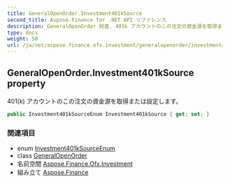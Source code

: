 ```yaml
---
title: GeneralOpenOrder.Investment401kSource
second_title: Aspose.Finance for .NET API リファレンス
description: GeneralOpenOrder 財産. 401k アカウントのこの注文の資金源を取得または設定します
type: docs
weight: 50
url: /ja/net/aspose.finance.ofx.investment/generalopenorder/investment401ksource/
---
```

## GeneralOpenOrder.Investment401kSource property

401(k) アカウントのこの注文の資金源を取得または設定します。

```csharp
public Investment401kSourceEnum Investment401kSource { get; set; }
```

### 関連項目

* enum [Investment401kSourceEnum](../../../aspose.finance.ofx/investment401ksourceenum/)
* class [GeneralOpenOrder](../)
* 名前空間 [Aspose.Finance.Ofx.Investment](../../generalopenorder/)
* 組み立て [Aspose.Finance](../../../)


